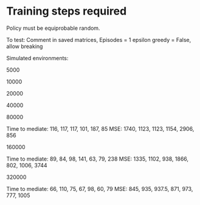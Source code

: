 # Training steps required

Policy must be equiprobable random.

To test:
Comment in saved matrices, 
Episodes = 1
epsilon greedy = False, 
allow breaking

Simulated environments:

5000






10000







20000








40000








80000

Time to mediate: 116, 117, 117, 101, 187, 85
MSE: 1740, 1123, 1123, 1154, 2906, 856

160000

Time to mediate: 89, 84, 98, 141, 63, 79, 238
MSE: 1335, 1102, 938, 1866, 802, 1006, 3744

320000

Time to mediate: 66, 110, 75, 67, 98, 60, 79
MSE: 845, 935, 937.5, 871, 973, 777, 1005
